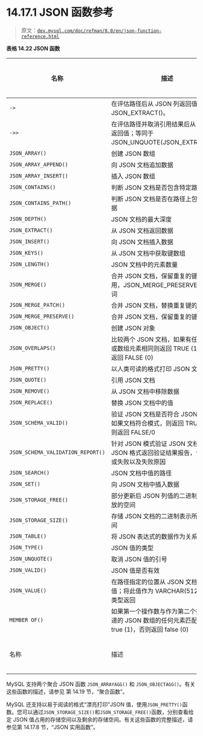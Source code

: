 # 14.17.1 JSON 函数参考

> 原文：[`dev.mysql.com/doc/refman/8.0/en/json-function-reference.html`](https://dev.mysql.com/doc/refman/8.0/en/json-function-reference.html)

**表格 14.22 JSON 函数**

| 名称 | 描述 | 引入版本 | 弃用版本 |
| --- | --- | --- | --- |
| `->` | 在评估路径后从 JSON 列返回值；等同于 JSON_EXTRACT()。 |  |  |
| `->>` | 在评估路径并取消引用结果后从 JSON 列返回值；等同于 JSON_UNQUOTE(JSON_EXTRACT())。 |  |  |
| `JSON_ARRAY()` | 创建 JSON 数组 |  |  |
| `JSON_ARRAY_APPEND()` | 向 JSON 文档追加数据 |  |  |
| `JSON_ARRAY_INSERT()` | 插入 JSON 数组 |  |  |
| `JSON_CONTAINS()` | 判断 JSON 文档是否包含特定路径的对象 |  |  |
| `JSON_CONTAINS_PATH()` | 判断 JSON 文档是否在路径上包含任何数据 |  |  |
| `JSON_DEPTH()` | JSON 文档的最大深度 |  |  |
| `JSON_EXTRACT()` | 从 JSON 文档返回数据 |  |  |
| `JSON_INSERT()` | 向 JSON 文档插入数据 |  |  |
| `JSON_KEYS()` | 从 JSON 文档中获取键数组 |  |  |
| `JSON_LENGTH()` | JSON 文档中的元素数量 |  |  |
| `JSON_MERGE()` | 合并 JSON 文档，保留重复的键。已弃用，JSON_MERGE_PRESERVE() 的同义词 |  | 是 |
| `JSON_MERGE_PATCH()` | 合并 JSON 文档，替换重复键的值 |  |  |
| `JSON_MERGE_PRESERVE()` | 合并 JSON 文档，保留重复的键 |  |  |
| `JSON_OBJECT()` | 创建 JSON 对象 |  |  |
| `JSON_OVERLAPS()` | 比较两个 JSON 文档，如果有任何键值对或数组元素相同则返回 TRUE (1)，否则返回 FALSE (0) | 8.0.17 |  |
| `JSON_PRETTY()` | 以人类可读的格式打印 JSON 文档 |  |  |
| `JSON_QUOTE()` | 引用 JSON 文档 |  |  |
| `JSON_REMOVE()` | 从 JSON 文档中移除数据 |  |  |
| `JSON_REPLACE()` | 替换 JSON 文档中的值 |  |  |
| `JSON_SCHEMA_VALID()` | 验证 JSON 文档是否符合 JSON 模式；如果文档符合模式，则返回 TRUE/1，否则返回 FALSE/0 | 8.0.17 |  |
| `JSON_SCHEMA_VALIDATION_REPORT()` | 针对 JSON 模式验证 JSON 文档；以 JSON 格式返回验证结果报告，包括成功或失败以及失败原因 | 8.0.17 |  |
| `JSON_SEARCH()` | JSON 文档中值的路径 |  |  |
| `JSON_SET()` | 向 JSON 文档中插入数据 |  |  |
| `JSON_STORAGE_FREE()` | 部分更新后 JSON 列值的二进制表示中释放的空间 |  |  |
| `JSON_STORAGE_SIZE()` | 存储 JSON 文档的二进制表示所使用的空间 |  |  |
| `JSON_TABLE()` | 将 JSON 表达式的数据作为关系表返回 |  |  |
| `JSON_TYPE()` | JSON 值的类型 |  |  |
| `JSON_UNQUOTE()` | 取消 JSON 值的引号 |  |  |
| `JSON_VALID()` | JSON 值是否有效 |  |  |
| `JSON_VALUE()` | 在路径指定的位置从 JSON 文档中提取值；将此值作为 VARCHAR(512) 或指定类型返回 | 8.0.21 |  |
| `MEMBER OF()` | 如果第一个操作数与作为第二个操作数传递的 JSON 数组的任何元素匹配，则返回 true (1)，否则返回 false (0) | 8.0.17 |  |
| 名称 | 描述 | 引入版本 | 废弃版本 |

MySQL 支持两个聚合 JSON 函数 `JSON_ARRAYAGG()` 和 `JSON_OBJECTAGG()`。有关这些函数的描述，请参见 第 14.19 节，“聚合函数”。

MySQL 还支持以易于阅读的格式“漂亮打印”JSON 值，使用`JSON_PRETTY()`函数。您可以通过`JSON_STORAGE_SIZE()`和`JSON_STORAGE_FREE()`函数，分别查看给定 JSON 值占用的存储空间以及剩余的存储空间。有关这些函数的完整描述，请参见第 14.17.8 节，“JSON 实用函数”。
